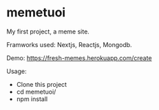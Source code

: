 # memetuoi
My first project, a meme site.

Framworks used: Nextjs, Reactjs, Mongodb.

Demo: https://fresh-memes.herokuapp.com/create

Usage:

- Clone this project
- cd memetuoi/
- npm install
